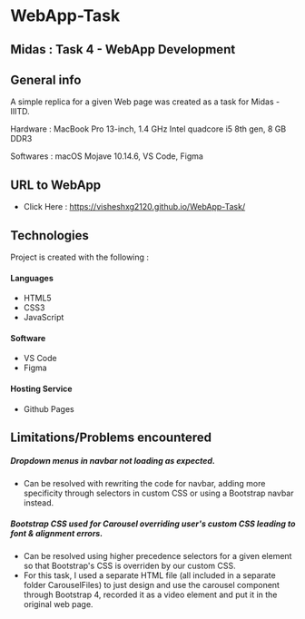 # WebApp-Task
## Midas : Task 4 - WebApp Development


## General info
A simple replica for a given Web page was created as a task for Midas - IIITD.

Hardware : MacBook Pro 13-inch, 1.4 GHz Intel quadcore i5 8th gen, 8 GB DDR3

Softwares : macOS Mojave 10.14.6, VS Code, Figma

## URL to WebApp
* Click Here : https://visheshxg2120.github.io/WebApp-Task/
	
## Technologies
Project is created with the following :

#### Languages
* HTML5
* CSS3
* JavaScript

#### Software
* VS Code
* Figma

#### Hosting Service
* Github Pages
	
## Limitations/Problems encountered
##### Dropdown menus in navbar not loading as expected.
* Can be resolved with rewriting the code for navbar, adding more specificity through selectors in custom CSS or using a Bootstrap navbar instead.

##### Bootstrap CSS used for Carousel overriding user's custom CSS leading to font & alignment errors.
* Can be resolved using higher precedence selectors for a given element so that Bootstrap's CSS is overriden by our custom CSS.
* For this task, I used a separate HTML file (all included in a separate folder CarouselFiles) to just design and use the carousel component through Bootstrap 4, recorded it as a video element and put it in the original web page.
